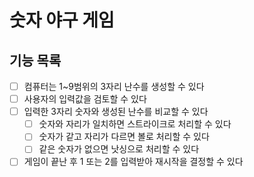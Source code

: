 # 숫자 야구 게임

## 기능 목록

- [ ] 컴퓨터는 1~9범위의 3자리 난수를 생성할 수 있다
- [ ] 사용자의 입력값을 검토할 수 있다
- [ ] 입력한 3자리 숫자와 생성된 난수를 비교할 수 있다
    - [ ] 숫자와 자리가 일치하면 스트라이크로 처리할 수 있다
    - [ ] 숫자가 같고 자리가 다르면 볼로 처리할 수 있다
    - [ ] 같은 숫자가 없으면 낫싱으로 처리할 수 있다
- [ ] 게임이 끝난 후 1 또는 2를 입력받아 재시작을 결정할 수 있다